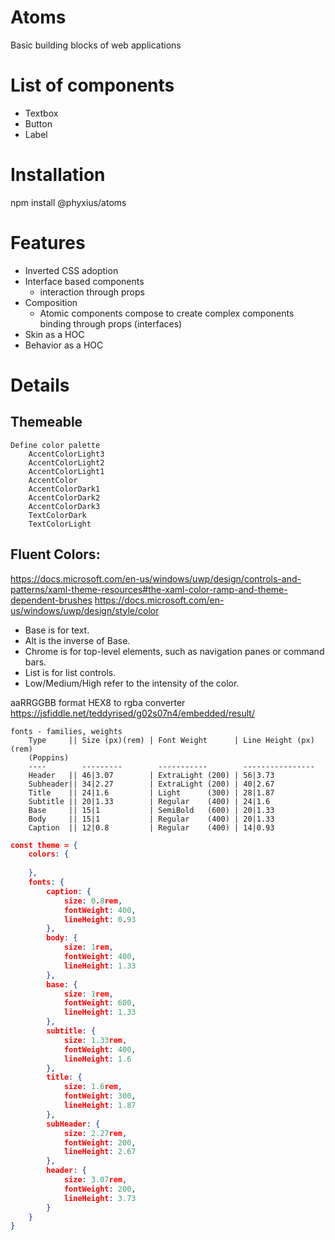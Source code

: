 # Atoms
Basic building blocks of web applications

# List of components
- Textbox
- Button
- Label

# Installation
npm install @phyxius/atoms

# Features
- Inverted CSS adoption
- Interface based components
    - interaction through props
- Composition
	- Atomic components compose to create complex components binding through props (interfaces)
- Skin as a HOC
- Behavior as a HOC

# Details
## Themeable
	Define color palette
		AccentColorLight3
		AccentColorLight2
		AccentColorLight1
		AccentColor
		AccentColorDark1
		AccentColorDark2
		AccentColorDark3
		TextColorDark
		TextColorLight
		
## Fluent Colors:
https://docs.microsoft.com/en-us/windows/uwp/design/controls-and-patterns/xaml-theme-resources#the-xaml-color-ramp-and-theme-dependent-brushes
https://docs.microsoft.com/en-us/windows/uwp/design/style/color

- Base is for text.
- Alt is the inverse of Base.
- Chrome is for top-level elements, such as navigation panes or command bars.
- List is for list controls.
- Low/Medium/High refer to the intensity of the color.

aaRRGGBB format HEX8 to rgba converter
https://jsfiddle.net/teddyrised/g02s07n4/embedded/result/


	fonts - families, weights
		Type     || Size (px)(rem) | Font Weight      | Line Height (px)(rem)
		(Poppins)
		----        ---------   	 -----------        ----------------
		Header   || 46|3.07        | ExtraLight (200) | 56|3.73
		Subheader|| 34|2.27        | ExtraLight (200) | 40|2.67
		Title    || 24|1.6         | Light      (300) | 28|1.87
		Subtitle || 20|1.33        | Regular    (400) | 24|1.6
 		Base     || 15|1           | SemiBold   (600) | 20|1.33
		Body     || 15|1           | Regular    (400) | 20|1.33
		Caption  || 12|0.8         | Regular    (400) | 14|0.93

```json
const theme = {
	colors: {
		
	},
	fonts: {
		caption: {
			size: 0.8rem,
			fontWeight: 400,
			lineHeight: 0.93
		},
		body: {
			size: 1rem,
			fontWeight: 400,
			lineHeight: 1.33
		},
		base: {
			size: 1rem,
			fontWeight: 600,
			lineHeight: 1.33
		},
		subtitle: {
			size: 1.33rem,
			fontWeight: 400,
			lineHeight: 1.6
		},
		title: {
			size: 1.6rem,
			fontWeight: 300,
			lineHeight: 1.87
		},
		subHeader: {
			size: 2.27rem,
			fontWeight: 200,
			lineHeight: 2.67
		},
		header: {
			size: 3.07rem,
			fontWeight: 200,
			lineHeight: 3.73
		}
	}
}
```